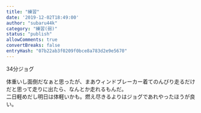 ```yaml
---
title: "練習"
date: '2019-12-02T18:49:00'
author: "subaru44k"
category: "練習(弱)"
status: "publish"
allowComments: true
convertBreaks: false
entryHash: "07b22ab3f0209f0bce8a783d2e9e5670"
---
```

34分ジョグ<div>
</div><div>体重いし面倒だなぁと思ったが、まあウィンドブレーカー着てのんびり走るだけだと思って走りに出たら、なんとか走れるもんだ。</div><div>二日軽めだし明日は体軽いかも。燃え尽きるよりはジョグであれやったほうが良い。</div>

